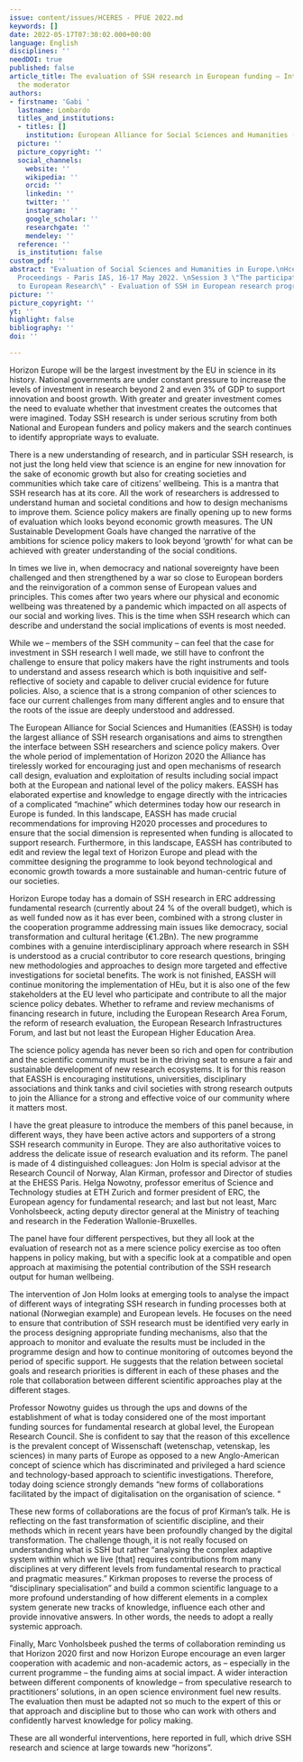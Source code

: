 ```yaml
---
issue: content/issues/HCERES - PFUE 2022.md
keywords: []
date: 2022-05-17T07:30:02.000+00:00
language: English
disciplines: ''
needDOI: true
published: false
article_title: The evaluation of SSH research in European funding – Introduction of
  the moderator
authors:
- firstname: 'Gabi '
  lastname: Lombardo
  titles_and_institutions:
  - titles: []
    institution: European Alliance for Social Sciences and Humanities (EASSH), France
  picture: ''
  picture_copyright: ''
  social_channels:
    website: ''
    wikipedia: ''
    orcid: ''
    linkedin: ''
    twitter: ''
    instagram: ''
    google_scholar: ''
    researchgate: ''
    mendeley: ''
  reference: ''
  is_institution: false
custom_pdf: ''
abstract: "Evaluation of Social Sciences and Humanities in Europe.\nHcéres Colloquium
  Proceedings - Paris IAS, 16-17 May 2022. \nSession 3 \"The participation of SSH
  to European Research\" - Evaluation of SSH in European research programs - Introduction"
picture: ''
picture_copyright: ''
yt: ''
highlight: false
bibliography: ''
doi: ''

---
```

Horizon Europe will be the largest investment by the EU in science in its history. National governments are under constant pressure to increase the levels of investment in research beyond 2 and even 3% of GDP to support innovation and boost growth. With greater and greater investment comes the need to evaluate whether that investment creates the outcomes that were imagined. Today SSH research is under serious scrutiny from both National and European funders and policy makers and the search continues to identify appropriate ways to evaluate.

There is a new understanding of research, and in particular SSH research, is not just the long held view that science is an engine for new innovation for the sake of economic growth but also for creating societies and communities which take care of citizens’ wellbeing. This is a mantra that SSH research has at its core. All the work of researchers is addressed to understand human and societal conditions and how to design mechanisms to improve them. Science policy makers are finally opening up to new forms of evaluation which looks beyond economic growth measures. The UN Sustainable Development Goals have changed the narrative of the ambitions for science policy makers to look beyond ‘growth’ for what can be achieved with greater understanding of the social conditions.

In times we live in, when democracy and national sovereignty have been challenged and then strengthened by a war so close to European borders and the reinvigoration of a common sense of European values and principles. This comes after two years where our physical and economic wellbeing was threatened by a pandemic which impacted on all aspects of our social and working lives. This is the time when SSH research which can describe and understand the social implications of events is most needed.

While we – members of the SSH community – can feel that the case for investment in SSH research I well made, we still have to confront the challenge to ensure that policy makers have the right instruments and tools to understand and assess research which is both inquisitive and self-reflective of society and capable to deliver crucial evidence for future policies. Also, a science that is a strong companion of other sciences to face our current challenges from many different angles and to ensure that the roots of the issue are deeply understood and addressed.

The European Alliance for Social Sciences and Humanities (EASSH) is today the largest alliance of SSH research organisations and aims to strengthen the interface between SSH researchers and science policy makers. Over the whole period of implementation of Horizon 2020 the Alliance has tirelessly worked for encouraging just and open mechanisms of research call design, evaluation and exploitation of results including social impact both at the European and national level of the policy makers. EASSH has elaborated expertise and knowledge to engage directly with the intricacies of a complicated “machine” which determines today how our research in Europe is funded. In this landscape, EASSH has made crucial recommendations for improving H2020 processes and procedures to ensure that the social dimension is represented when funding is allocated to support research. Furthermore, in this landscape, EASSH has contributed to edit and review the legal text of Horizon Europe and plead with the committee designing the programme to look beyond technological and economic growth towards a more sustainable and human-centric future of our societies.

Horizon Europe today has a domain of SSH research in ERC addressing fundamental research (currently about 24 % of the overall budget), which is as well funded now as it has ever been, combined with a strong cluster in the cooperation programme addressing main issues like democracy, social transformation and cultural heritage (€1.2Bn). The new programme combines with a genuine interdisciplinary approach where research in SSH is understood as a crucial contributor to core research questions, bringing new methodologies and approaches to design more targeted and effective investigations for societal benefits. The work is not finished, EASSH will continue monitoring the implementation of HEu, but it is also one of the few stakeholders at the EU level who participate and contribute to all the major science policy debates. Whether to reframe and review mechanisms of financing research in future, including the European Research Area Forum, the reform of research evaluation, the European Research Infrastructures Forum, and last but not least the European Higher Education Area.

The science policy agenda has never been so rich and open for contribution and the scientific community must be in the driving seat to ensure a fair and sustainable development of new research ecosystems. It is for this reason that EASSH is encouraging institutions, universities, disciplinary associations and think tanks and civil societies with strong research outputs to join the Alliance for a strong and effective voice of our community where it matters most.

I have the great pleasure to introduce the members of this panel because, in different ways, they have been active actors and supporters of a strong SSH research community in Europe. They are also authoritative voices to address the delicate issue of research evaluation and its reform. The panel is made of 4 distinguished colleagues: Jon Holm is special advisor at the Research Council of Norway, Alan Kirman, professor and Director of studies at the EHESS Paris. Helga Nowotny, professor emeritus of Science and Technology studies at ETH Zurich and former president of ERC, the European agency for fundamental research; and last but not least, Marc Vonholsbeeck, acting deputy director general at the Ministry of teaching and research in the Federation Wallonie-Bruxelles.

The panel have four different perspectives, but they all look at the evaluation of research not as a mere science policy exercise as too often happens in policy making, but with a specific look at a compatible and open approach at maximising the potential contribution of the SSH research output for human wellbeing.

The intervention of Jon Holm looks at emerging tools to analyse the impact of different ways of integrating SSH research in funding processes both at national (Norwegian example) and European levels. He focuses on the need to ensure that contribution of SSH research must be identified very early in the process designing appropriate funding mechanisms, also that the approach to monitor and evaluate the results must be included in the programme design and how to continue monitoring of outcomes beyond the period of specific support. He suggests that the relation between societal goals and research priorities is different in each of these phases and the role that collaboration between different scientific approaches play at the different stages.

Professor Nowotny guides us through the ups and downs of the establishment of what is today considered one of the most important funding sources for fundamental research at global level, the European Research Council. She is confident to say that the reason of this excellence is the prevalent concept of Wissenschaft (wetenschap, vetenskap, les sciences) in many parts of Europe as opposed to a new Anglo-American concept of science which has discriminated and privileged a hard science and technology-based approach to scientific investigations. Therefore, today doing science strongly demands “new forms of collaborations facilitated by the impact of digitalisation on the organisation of science. “

These new forms of collaborations are the focus of prof Kirman’s talk. He is reflecting on the fast transformation of scientific discipline, and their methods which in recent years have been profoundly changed by the digital transformation. The challenge though, it is not really focused on understanding what is SSH but rather “analysing the complex adaptive system within which we live \[that\] requires contributions from many disciplines at very different levels from fundamental research to practical and pragmatic measures.” Kirkman proposes to reverse the process of “disciplinary specialisation” and build a common scientific language to a more profound understanding of how different elements in a complex system generate new tracks of knowledge, influence each other and provide innovative answers. In other words, the needs to adopt a really systemic approach.

Finally, Marc Vonholsbeek pushed the terms of collaboration reminding us that Horizon 2020 first and now Horizon Europe encourage an even larger cooperation with academic and non-academic actors, as – especially in the current programme – the funding aims at social impact. A wider interaction between different components of knowledge – from speculative research to practitioners’ solutions, in an open science environment fuel new results. The evaluation then must be adapted not so much to the expert of this or that approach and discipline but to those who can work with others and confidently harvest knowledge for policy making.

These are all wonderful interventions, here reported in full, which drive SSH research and science at large towards new “horizons”.